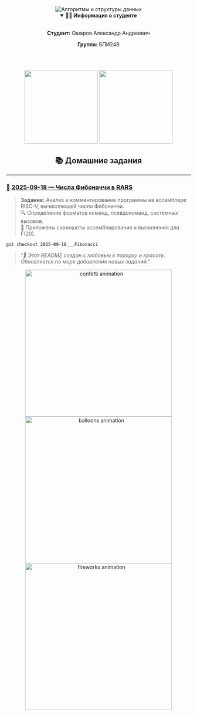 ﻿<div align="center">

<img src="https://readme-typing-svg.demolab.com?font=Fira+Code&weight=600&size=40&duration=4000&pause=1000&color=FF6B6B&center=true&vCenter=true&width=600&height=120&lines=%F0%9F%92%BB+%D0%90%D0%BB%D0%B3%D0%BE%D1%80%D0%B8%D1%82%D0%BC%D1%8B+%D0%B8+%D1%81%D1%82%D1%80%D1%83%D0%BA%D1%82%D1%83%D1%80%D1%8B;&lines=%D0%94%D0%B0%D0%BD%D0%BD%D1%8B%D0%B5" alt="Алгоритмы и структуры данных" />

<br>

<details open>
  <summary><b>👨‍🎓 Информация о студенте</b></summary>
  <br>
  <p><b>Студент:</b> Ошаров Александр Андреевич</p>
  <p><b>Группа:</b> БПИ248</p>
</details>

<br><br>
<div align="center">
  <img src="https://media.giphy.com/media/v1.Y2lkPTc5MGI3NjExeGZ0d3N5aWJ2c2Z6c2l5a2N0dWx5d2Z2d2V6dXN6d3V0cWJ5dXJ3c3V2b3R0a3FqY2V5aSZlcD12MV9pbnRlcm5hbF9naWZfYnlfaWQmY3Q9Zw/3o7WTqIxqeGUyoP5GM/giphy.gif" width="200" />
  <img src="https://media.giphy.com/media/l0MYB6XhI4XjX8hXG/giphy.gif" width="200" />
</div>

## 📚 Домашние задания

</div>

---

### 📅 [2025-09-18 — Числа Фибоначчи в RARS](https://github.com/AlexanderOsharov/CAOS/tree/2025-09-18___Fibonacci)

> **Задание:** Анализ и комментирование программы на ассемблере RISC-V, вычисляющей число Фибоначчи.  
> 🔍 Определение форматов команд, псевдокоманд, системных вызовов.  
> 📸 Приложены скриншоты ассемблирования и выполнения для F(20).

```text
git checkout 2025-09-18___Fibonacci
```

> *"🎨 Этот README создан с любовью к порядку и красоте. Обновляется по мере добавления новых заданий."*

<div align="center">
  <img src="https://media.giphy.com/media/v1.Y2lkPTc5MGI3NjExeGZ0d3N5aWJ2c2Z6c2l5a2N0dWx5d2Z2d2V6dXN6d3V0cWJ5dXJ3c3V2b3R0a3FqY2V5aSZlcD12MV9pbnRlcm5hbF9naWZfYnlfaWQmY3Q9Zw/3o7WTqIxqeGUyoP5GM/giphy.gif" width="400" alt="confetti animation" />
</div>

<div align="center">
  <img src="https://media.giphy.com/media/l0MYB6XhI4XjX8hXG/giphy.gif" width="400" alt="balloons animation" />
</div>

<div align="center">
  <img src="https://media.giphy.com/media/3o7TKsQ8UQzTbUQ70c/giphy.gif" width="400" alt="fireworks animation" />
</div>